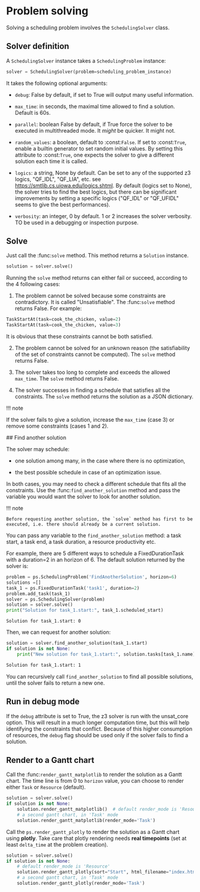 # Problem solving

Solving a scheduling problem involves the `SchedulingSolver` class.

## Solver definition

A `SchedulingSolver` instance takes a `SchedulingProblem` instance:

``` py
solver = SchedulingSolver(problem=scheduling_problem_instance)
```

It takes the following optional arguments:

* `debug`: False by default, if set to True will output many useful information.

* `max_time`: in seconds, the maximal time allowed to find a solution. Default is 60s.

* `parallel`: boolean False by default, if True force the solver to be executed in multithreaded mode. It *might* be quicker. It might not.

* `random_values`: a boolean, default to :const:`False`. If set to :const:`True`, enable a builtin generator to set random initial values. By setting this attribute to :const:`True`, one expects the solver to give a different solution each time it is called.

* `logics`: a string, None by default. Can be set to any of the supported z3 logics, "QF_IDL", "QF_LIA", etc. see https://smtlib.cs.uiowa.edu/logics.shtml. By default (logics set to None), the solver tries to find the best logics, but there can be significant improvements by setting a specific logics ("QF_IDL" or "QF_UFIDL" seems to give the best performances).

* `verbosity`: an integer, 0 by default. 1 or 2 increases the solver verbosity. TO be used in a debugging or inspection purpose.

## Solve

Just call the :func:`solve` method. This method returns a `Solution` instance.

``` py
solution = solver.solve()
```

Running the `solve` method returns can either fail or succeed, according to the 4 following cases:

1. The problem cannot be solved because some constraints are contradictory. It is called "Unsatisfiable". The :func:`solve` method returns False. For example:

``` py
TaskStartAt(task=cook_the_chicken, value=2)
TaskStartAt(task=cook_the_chicken, value=3)
```

It is obvious that these constraints cannot be both satisfied.

2. The problem cannot be solved for an unknown reason (the satisfiability of the set of constraints cannot be computed). The `solve` method returns False.

3. The solver takes too long to complete and exceeds the allowed `max_time`. The `solve` method returns False.

4. The solver successes in finding a schedule that satisfies all the constraints. The `solve` method returns the solution as a JSON dictionary.

!!! note

   If the solver fails to give a solution, increase the `max_time` (case 3) or remove some constraints (cases 1 and 2).

## Find another solution

The solver may schedule:

* one solution among many, in the case where there is no optimization,

* the best possible schedule in case of an optimization issue.

In both cases, you may need to check a different schedule that fits all the constraints. Use the :func:`find_another_solution` method and pass the variable you would want the solver to look for another solution.

!!! note

    Before requesting another solution, the `solve` method has first to be executed, i.e. there should already be a current solution.

You can pass any variable to the `find_another_solution` method: a task start, a task end, a task duration, a resource productivity etc.

For example, there are 5 different ways to schedule a FixedDurationTask with a duration=2 in an horizon of 6. The default solution returned by the solver is:

``` py
problem = ps.SchedulingProblem('FindAnotherSolution', horizon=6)
solutions =[]
task_1 = ps.FixedDurationTask('task1', duration=2)
problem.add_task(task_1)
solver = ps.SchedulingSolver(problem)
solution = solver.solve()
print("Solution for task_1.start:", task_1.scheduled_start)
```

``` console
Solution for task_1.start: 0
```

Then, we can request for another solution:

``` py
solution = solver.find_another_solution(task_1.start)
if solution is not None:
    print("New solution for task_1.start:", solution.tasks[task_1.name].start)
```

``` bash
Solution for task_1.start: 1
```

You can recursively call `find_another_solution` to find all possible solutions, until the solver fails to return a new one.

## Run in debug mode

If the `debug` attribute is set to True, the z3 solver is run with the unsat_core option. This will result in a much longer computation time, but this will help identifying the constraints that conflict. Because of this higher consumption of resources, the `debug` flag should be used only if the solver fails to find a solution.

## Render to a Gantt chart

Call the :func:`render_gantt_matplotlib` to render the solution as a Gantt chart. The time line is from 0 to `horizon` value, you can choose to render either `Task` or `Resource` (default).

``` py
solution = solver.solve()
if solution is not None:
    solution.render_gantt_matplotlib()  # default render_mode is 'Resource'
    # a second gantt chart, in 'Task' mode
    solution.render_gantt_matplotlib(render_mode='Task')
```

Call the `ps.render_gantt_plotly` to render the solution as a Gantt chart using **plotly**.
Take care that plotly rendering needs **real timepoints** (set at least `delta_time` at the problem creation).

``` py
solution = solver.solve()
if solution is not None:
    # default render_mode is 'Resource'
    solution.render_gantt_plotly(sort="Start", html_filename="index.html")
    # a second gantt chart, in 'Task' mode
    solution.render_gantt_plotly(render_mode='Task')
```
